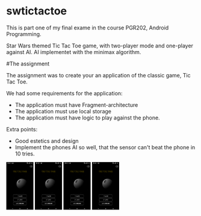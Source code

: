 # swtictactoe

This is part one of my final exame in the course PGR202, Android Programming.

Star Wars themed Tic Tac Toe game, with two-player mode and one-player against AI.
AI implementet with the minimax algorithm. 


#The assignment

The assignment was to create your an application of the classic game, Tic Tac Toe.

We had some requirements for the application:
  - The application must have Fragment-architecture
  - The application must use local storage
  - The application must have logic to play against the phone. 
  
Extra points: 
  - Good estetics and design
  - Implement the phones AI so well, that the sensor can't beat the phone in 10 tries. 
  
<img src="https://github.com/mbakk/swtictactoe/blob/master/images/sw1.png" width="72">
<img src="https://github.com/mbakk/swtictactoe/blob/master/images/sw1.png" width="72">
<img src="https://github.com/mbakk/swtictactoe/blob/master/images/sw1.png" width="72">
<img src="https://github.com/mbakk/swtictactoe/blob/master/images/sw1.png" width="72">
